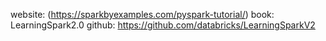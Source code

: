website: (https://sparkbyexamples.com/pyspark-tutorial/)
book: LearningSpark2.0
github: https://github.com/databricks/LearningSparkV2
